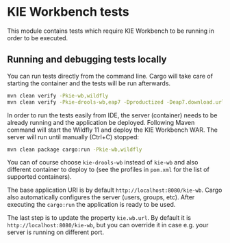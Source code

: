 # KIE Workbench tests

This module contains tests which require KIE Workbench to be running in order to be executed.

## Running and debugging tests locally

You can run tests directly from the command line.
Cargo will take care of starting the container and the tests will be run afterwards.

```bash
mvn clean verify -Pkie-wb,wildfly
mvn clean verify -Pkie-drools-wb,eap7 -Dproductized -Deap7.download.url=url-where-to-get-the-eap-zip
```

In order to run the tests easily from IDE, the server (container) needs to be already running and the application be deployed.
Following Maven command will start the Wildfly 11 and deploy the KIE Workbench WAR.
The server will run until manually (Ctrl+C) stopped:

```bash
mvn clean package cargo:run -Pkie-wb,wildfly
```

You can of course choose `kie-drools-wb` instead of `kie-wb` and also different container to deploy
to (see the profiles in `pom.xml` for the list of supported containers).

The base application URI is by default `http://localhost:8080/kie-wb`.
Cargo also automatically configures the server (users, groups, etc).
After executing the `cargo:run` the application is ready to be used.

The last step is to update the property `kie.wb.url`.
By default it is `http://localhost:8080/kie-wb`, but you can override it in case e.g. your server is running on different port.
